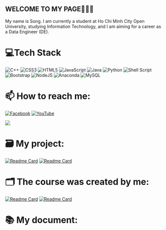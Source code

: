 ## WELCOME TO MY PAGE👋👋👋
My name is Song. I am currently a student at Ho Chi Minh City Open University, studying Information Technology, and I am aiming for a career as a Data Engineer (DE).

# 💻Tech Stack
![C++](https://img.shields.io/badge/c++-%2300599C.svg?style=flat-square&logo=c%2B%2B&logoColor=white) ![CSS3](https://img.shields.io/badge/css3-%231572B6.svg?style=flat-square&logo=css3&logoColor=white) ![HTML5](https://img.shields.io/badge/html5-%23E34F26.svg?style=flat-square&logo=html5&logoColor=white) ![JavaScript](https://img.shields.io/badge/javascript-%23323330.svg?style=flat-square&logo=javascript&logoColor=%23F7DF1E) ![Java](https://img.shields.io/badge/java-%23ED8B00.svg?style=flat-square&logo=java&logoColor=white) ![Python](https://img.shields.io/badge/python-3670A0?style=flat-square&logo=python&logoColor=ffdd54) ![Shell Script](https://img.shields.io/badge/shell_script-%23121011.svg?style=flat-square&logo=gnu-bash&logoColor=white) ![Bootstrap](https://img.shields.io/badge/bootstrap-%23563D7C.svg?style=flat-square&logo=bootstrap&logoColor=white) ![NodeJS](https://img.shields.io/badge/node.js-6DA55F?style=flat-square&logo=node.js&logoColor=white) ![Anaconda](https://img.shields.io/badge/Anaconda-%2344A833.svg?style=flat-square&logo=anaconda&logoColor=white) ![MySQL](https://img.shields.io/badge/mysql-%2300f.svg?style=flat-square&logo=mysql&logoColor=white)

# 📫 How to reach me:
[![Facebook](https://img.shields.io/badge/Facebook-%231877F2.svg?logo=Facebook&logoColor=white)](https://facebook.com/https://www.facebook.com/profile.php?id=100069319509289&mibextid=ZbWKwL)
[![YouTube](https://img.shields.io/badge/YouTube-%23FF0000.svg?logo=YouTube&logoColor=white)](https://youtube.com/c/https://www.youtube.com/@SonghocIT) 

![](https://github-readme-stats.vercel.app/api?username=vansong2k5&theme=radical&hide_border=false&include_all_commits=false&count_private=false&hide=prs,issues,contribs)<br/>
# 🗃️ My project: 
[![Readme Card](https://github-readme-stats.vercel.app/api/pin/?username=vansong2k5&repo=Book_selling_website&theme=radial)](https://github.com/vansong2k5/A-basic-web)
[![Readme Card](https://github-readme-stats.vercel.app/api/pin/?username=vansong2k5&repo=Playlist_with_Python&theme=cobalt)](https://github.com/vansong2k5/Playlist_with_Python)
# 🗂️ The course was created by me:
[![Readme Card](https://github-readme-stats.vercel.app/api/pin/?username=vansong2k5&repo=Markdown-File&theme=merko)](https://github.com/vansong2k5/Markdown-File)
[![Readme Card](https://github-readme-stats.vercel.app/api/pin/?username=vansong2k5&repo=Basic-Python&theme=onedark)](https://github.com/vansong2k5/Basic-Python)
# 📚 My document:
